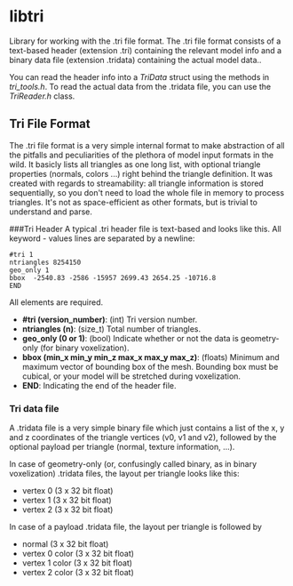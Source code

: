 # libtri
Library for working with the .tri file format. The .tri file format consists of a text-based header (extension .tri) containing the relevant model info and a binary data file (extension .tridata) containing the actual model data..

You can read the header info into a *TriData* struct using the methods in *tri_tools.h*. To read the actual data from the .tridata file, you can use the *TriReader.h* class.

## Tri File Format
The .tri file format is a very simple internal format to make abstraction of all the pitfalls and peculiarities of the plethora of model input formats in the wild. It basicly lists all triangles as one long list, with optional triangle properties (normals, colors ...) right behind the triangle definition. It was created with regards to streamability: all triangle information is stored sequentially, so you don't need to load the whole file in memory to process triangles. It's not as space-efficient as other formats, but is trivial to understand and parse.

###Tri Header
A typical .tri header file is text-based and looks like this. All keyword - values lines are separated by a newline:
```
#tri 1
ntriangles 8254150
geo_only 1
bbox  -2540.83 -2586 -15957 2699.43 2654.25 -10716.8
END
```
All elements are required.
* **#tri (version_number)**: (int) Tri version number.
* **ntriangles (n)**: (size_t) Total number of triangles.
* **geo_only (0 or 1)**: (bool) Indicate whether or not the data is geometry-only (for binary voxelization).
* **bbox (min_x min_y min_z max_x max_y max_z)**: (floats) Minimum and maximum vector of bounding box of the mesh. Bounding box must be cubical, or your model will be stretched during voxelization.
* **END**: Indicating the end of the header file.

### Tri data file
A .tridata file is a very simple binary file which just contains a list of the x, y and z coordinates of the triangle vertices (v0, v1 and v2), followed by the optional payload per triangle (normal, texture information, ...).

In case of geometry-only (or, confusingly called binary, as in binary voxelization) .tridata files, the layout per triangle looks like this:

* vertex 0 (3 x 32 bit float)
* vertex 1 (3 x 32 bit float)
* vertex 2 (3 x 32 bit float)

In case of a payload .tridata file, the layout per triangle is followed by

* normal (3 x 32 bit float)
* vertex 0 color (3 x 32 bit float)
* vertex 1 color (3 x 32 bit float)
* vertex 2 color (3 x 32 bit float)
